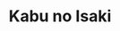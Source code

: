 --- 
title: "Kabu no Isaki"
publishdate: "2019-5-17T16:48:46+02:00"
src: "https://365manga.net/manga/kabu-no-isaki"
image: "https://data.365manga.net/images/thumbnails/19309-kabu-no-isaki.jpg"
description: "Living in the boonies, one must give great consideration as to how they will get around when they turn 16. Isaki has just tuned 16 and his choice of transportation is his brother's Piper Cub. It might be old, but it flies well. One day he decides to fly over the 2,000m high Ogusa mountain range to see the city his older sister is always talking about. But for some…"
---